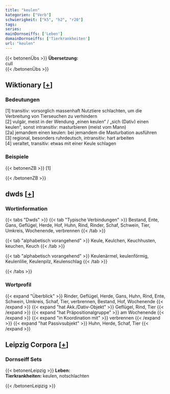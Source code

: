 ```yaml
---
title: "keulen"
kategorien: ["Verb"]
schwierigkeit: ["k5", "h2", "r20"]
tags:
series:
mainDornseiffs: ['Leben']
domainDornseiffs: ['Tierkrankheiten']
url: "keulen"
---
```


{{< betonenÜbs >}}
**Übersetzung:**  
cull  
{{< /betonenÜbs >}}

## Wiktionary [[+](https://de.wiktionary.org/wiki/keulen)]

### Bedeutungen
[1] transitiv: vorsorglich massenhaft Nutztiere schlachten, um die Verbreitung von Tierseuchen zu verhindern  
[2] vulgär, meist in der Wendung „einen keulen“ / „sich (Dativ) einen keulen“, sonst intransitiv: masturbieren (meist vom Mann)  
[2a] jemandem einen keulen: bei jemandem die Masturbation ausführen  
[3] regional, besonders ruhrdeutsch, intransitiv: hart arbeiten  
[4] veraltet, transitiv: etwas mit einer Keule schlagen  

### Beispiele
{{< betonenZB >}}
[1]  

{{< /betonenZB >}}


## dwds [[+](https://www.dwds.de/wb/keulen)]

### Wortinformation
{{< tabs "Dwds" >}}
{{< tab "Typische Verbindungen" >}}
Bestand, Ente, Gans, Geflügel, Herde, Hof, Huhn, Rind, Rinder, Schaf, Schwein, Tier, Umkreis, Wochenende, verbrennen
{{< /tab >}}

{{< tab "alphabetisch vorangehend" >}}
Keule, Keulchen, Keuchhusten, keuchen, Keuch
{{< /tab >}}

{{< tab "alphabetisch vorangehend" >}}
Keulenärmel, keulenförmig, Keulenlilie, Keulenpilz, Keulenschlag
{{< /tab >}}

{{< /tabs >}}

### Wortprofil
{{< expand "Überblick" >}} Rinder, Geflügel, Herde, Gans, Huhn, Rind, Ente, Schwein, Umkreis, Schaf, Tier, verbrennen, Bestand, Hof, Wochenende {{< /expand >}}
{{< expand "hat Akk./Dativ-Objekt" >}} Geflügel, Rind, Tier {{< /expand >}}
{{< expand "hat Präpositionalgruppe" >}} am Wochenende {{< /expand >}}
{{< expand "in Koordination mit" >}} verbrennen {{< /expand >}}
{{< expand "hat Passivsubjekt" >}} Huhn, Herde, Schaf, Tier {{< /expand >}}

## Leipzig Corpora [[+](https://corpora.uni-leipzig.de/en/res?word=keulen&corpusId=deu_newscrawl-public_2018)]

### Dornseiff Sets
{{< betonenLeipzig >}}
**Leben:**  
**Tierkrankheiten:** keulen, notschlachten  

{{< /betonenLeipzig >}}
